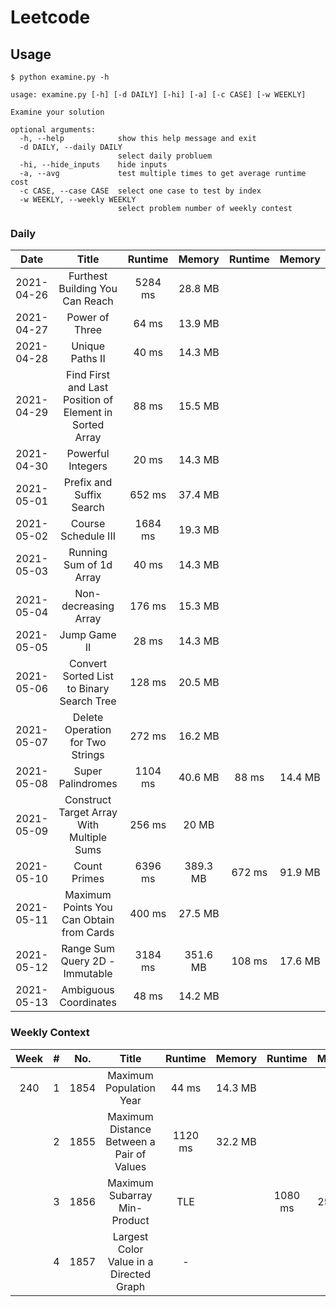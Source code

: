 # Leetcode
## Usage
```
$ python examine.py -h

usage: examine.py [-h] [-d DAILY] [-hi] [-a] [-c CASE] [-w WEEKLY]

Examine your solution

optional arguments:
  -h, --help            show this help message and exit
  -d DAILY, --daily DAILY
                        select daily probluem
  -hi, --hide_inputs    hide inputs
  -a, --avg             test multiple times to get average runtime cost
  -c CASE, --case CASE  select one case to test by index
  -w WEEKLY, --weekly WEEKLY
                        select problem number of weekly contest
```

### Daily ###
|Date      |Title                                                  |Runtime|Memory  |Runtime|Memory  |
|:--------:|:-----------------------------------------------------:|:-----:|:------:|:-----:|:------:|
|2021-04-26|Furthest Building You Can Reach                        |5284 ms|28.8  MB|       |        |
|2021-04-27|Power of Three                                         |64   ms|13.9  MB|       |        |
|2021-04-28|Unique Paths II                                        |40   ms|14.3  MB|       |        |
|2021-04-29|Find First and Last Position of Element in Sorted Array|88   ms|15.5  MB|       |        |
|2021-04-30|Powerful Integers                                      |20   ms|14.3  MB|       |        |
|2021-05-01|Prefix and Suffix Search                               |652  ms|37.4  MB|       |        |
|2021-05-02|Course Schedule III                                    |1684 ms|19.3  MB|       |        |
|2021-05-03|Running Sum of 1d Array                                |40   ms|14.3  MB|       |        |
|2021-05-04|Non-decreasing Array                                   |176  ms|15.3  MB|       |        |
|2021-05-05|Jump Game II                                           |28   ms|14.3  MB|       |        |
|2021-05-06|Convert Sorted List to Binary Search Tree              |128  ms|20.5  MB|       |        |
|2021-05-07|Delete Operation for Two Strings                       |272  ms|16.2  MB|       |        |
|2021-05-08|Super Palindromes                                      |1104 ms|40.6  MB|88   ms|14.4  MB|
|2021-05-09|Construct Target Array With Multiple Sums              |256  ms|20    MB|       |        |
|2021-05-10|Count Primes                                           |6396 ms|389.3 MB|672  ms|91.9  MB|
|2021-05-11|Maximum Points You Can Obtain from Cards               |400  ms|27.5  MB|       |        |
|2021-05-12|Range Sum Query 2D - Immutable                         |3184 ms|351.6 MB|108  ms|17.6  MB|
|2021-05-13|Ambiguous Coordinates                                  |48   ms|14.2  MB|       |        |


### Weekly Context ###
|Week |#    |No.  |Title                                              |Runtime|Memory  |Runtime|Memory  |
|:---:|:---:|:---:|:-------------------------------------------------:|:-----:|:------:|:-----:|:------:|
|240  |1    |1854 |Maximum Population Year                            |44   ms|14.3  MB|       |        |
|     |2    |1855 |Maximum Distance Between a Pair of Values          |1120 ms|32.2  MB|       |        |
|     |3    |1856 |Maximum Subarray Min-Product                       |TLE    |        |1080 ms|25.8  MB|
|     |4    |1857 |Largest Color Value in a Directed Graph            |-      |        |       |        |
